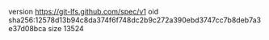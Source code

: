 version https://git-lfs.github.com/spec/v1
oid sha256:12578d13b94c8da374f6f748dc2b9c272a390ebd3747cc7b8deb7a3e37d08bca
size 13524
